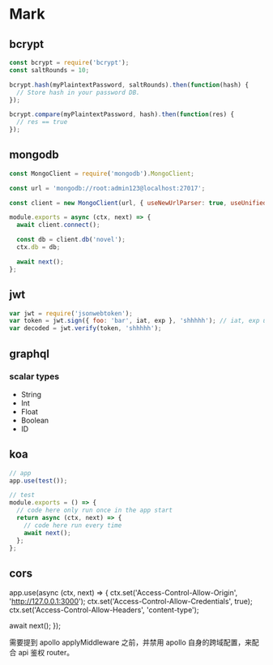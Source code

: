 # Mark

## bcrypt

```js
const bcrypt = require('bcrypt');
const saltRounds = 10;

bcrypt.hash(myPlaintextPassword, saltRounds).then(function(hash) {
  // Store hash in your password DB.
});

bcrypt.compare(myPlaintextPassword, hash).then(function(res) {
  // res == true
});
```

## mongodb

```js
const MongoClient = require('mongodb').MongoClient;

const url = 'mongodb://root:admin123@localhost:27017';

const client = new MongoClient(url, { useNewUrlParser: true, useUnifiedTopology: true });

module.exports = async (ctx, next) => {
  await client.connect();

  const db = client.db('novel');
  ctx.db = db;

  await next();
};
```

## jwt

```js
var jwt = require('jsonwebtoken');
var token = jwt.sign({ foo: 'bar', iat, exp }, 'shhhhh'); // iat, exp use seconds
var decoded = jwt.verify(token, 'shhhhh');
```

## graphql

### scalar types

- String
- Int
- Float
- Boolean
- ID

## koa

```js
// app
app.use(test());

// test
module.exports = () => {
  // code here only run once in the app start
  return async (ctx, next) => {
    // code here run every time
    await next();
  };
};
```

## cors

app.use(async (ctx, next) => {
ctx.set('Access-Control-Allow-Origin', 'http://127.0.0.1:3000');
ctx.set('Access-Control-Allow-Credentials', true);
ctx.set('Access-Control-Allow-Headers', 'content-type');

await next();
});

需要提到 apollo applyMiddleware 之前，并禁用 apollo 自身的跨域配置，来配合 api 鉴权 router。
